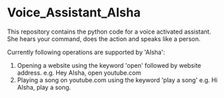 # Voice_Assistant_AIsha
This repository contains the python code for a voice activated assistant. She hears your command, does the action and speaks like a person.

Currently following operations are supported by 'AIsha':

1. Opening a website using the keyword 'open' followed by website address. e.g. Hey AIsha, open youtube.com
2. Playing a song on youtube.com using the keyword 'play a song' e.g. Hi AIsha, play a song.
